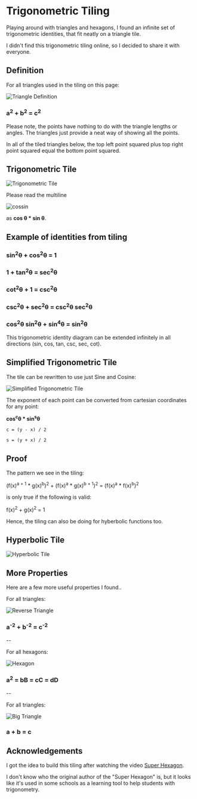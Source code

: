 # Trigonometric Tiling

Playing around with triangles and hexagons, I found an infinite set of trigonometric identities, that fit neatly on a triangle tile.

I didn't find this trigonometric tiling online, so I decided to share it with everyone.

## Definition

For all triangles used in the tiling on this page:

![Triangle Definition](define-triangle.png)

### a<sup>2</sup> + b<sup>2</sup> = c<sup>2</sup>

Please note, the points have nothing to do with the triangle lengths or angles. The triangles just provide a neat way of showing all the points.

In all of the tiled triangles below, the top left point squared plus top right point squared equal the bottom point squared.

## Trigonometric Tile

![Trigonometric Tile](trigonometric-tiling.png)

Please read the multiline

![cossin](cossin.png)

as **cos θ * sin θ**.

## Example of identities from tiling

### sin<sup>2</sup>θ + cos<sup>2</sup>θ = 1
### 1 + tan<sup>2</sup>θ = sec<sup>2</sup>θ
### cot<sup>2</sup>θ + 1 = csc<sup>2</sup>θ
### csc<sup>2</sup>θ + sec<sup>2</sup>θ = csc<sup>2</sup>θ sec<sup>2</sup>θ
### cos<sup>2</sup>θ sin<sup>2</sup>θ + sin<sup>4</sup>θ = sin<sup>2</sup>θ

This trigonometric identity diagram can be extended infinitely in all directions (sin, cos, tan, csc, sec, cot).

## Simplified Trigonometric Tile

The tile can be rewritten to use just Sine and Cosine:

![Simplified Trigonometric Tile](trigonometric-tiling-simple.png)

The exponent of each point can be converted from cartesian coordinates for any point:

**cos<sup>c</sup>θ * sin<sup>s</sup>θ**

    c = (y - x) / 2

    s = (y + x) / 2

## Proof

The pattern we see in the tiling:

(f(x)<sup>a + 1</sup> * g(x)<sup>b</sup>)<sup>2</sup> + (f(x)<sup>a</sup> * g(x)<sup>b + 1</sup>)<sup>2</sup> = (f(x)<sup>a</sup> * f(x)<sup>b</sup>)<sup>2</sup>

is only true if the following is valid:

f(x)<sup>2</sup> + g(x)<sup>2</sup> = 1

Hence, the tiling can also be doing for hyberbolic functions too.

## Hyperbolic Tile

![Hyperbolic Tile](hyperbolic-tiling.png)

## More Properties

Here are a few more useful properties I found..

For all triangles:

![Reverse Triangle](reverse-triangle.png)

### a<sup>-2</sup> + b<sup>-2</sup> = c<sup>-2</sup>

--

For all hexagons:

![Hexagon](hexagon.png)

### a<sup>2</sup> = bB = cC = dD

--

For all triangles:

![Big Triangle](bit-triangle.png)

### a + b = c

## Acknowledgements

I got the idea to build this tiling after watching the video [Super Hexagon](https://www.youtube.com/watch?v=T7D1W1oD8wo).

I don't know who the original author of the "Super Hexagon" is, but it looks like it's used in some schools as a learning tool to help students with trigonometry.
